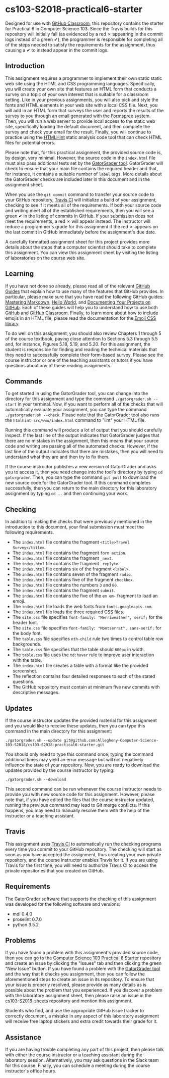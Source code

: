 <!---

TASK LIST:

  * Use cp -rf *.* to copy all of the files and directories in this repository
    to the starter repository for this assignment
  * Change into the directory for the starer repository
  * Update the header (e.g., #) to only give the name of the assignment
  * Update the first paragraph to include the commented-out content
  * Change the link in the # Problems section to point to this lab's starter
  * Create the assignment in the GitHub Classroom, noting the URL
  * Test the assignment by accepting it with your own GitHub account
  * Check to ensure that your GitHub repository is created correctly
  * Share the assignment link with all of the students using email or Slack

PROBLEMS?

  * Contact Gregory M. Kapfhammer by email or Slack
  * Raise an issue in the GitHub repository for this assignment

-->

# cs103-S2018-practical6-starter

Designed for use with [GitHub Classroom](https://classroom.github.com/), this
repository contains the starter for Practical 6 in Computer Science 103. Since
the Travis builds for this repository will initially fail (as evidenced by a
red &#x2717; appearing in the commit logs instead of a green &#x2714;), the
programmer is responsible for completing all of the steps needed to satisfy the
requirements for the assignment, thus causing a &#x2714; to instead appear in
the commit logs.

## Introduction

This assignment requires a programmer to implement their own static static web
site using the HTML and CSS programming languages. Specifically, you will create
your own site that features an HTML form that conducts a survey on a topic of
your own interest that is suitable for a classroom setting. Like in your
previous assignments, you will also pick and style the fonts and HTML elements
in your web site with a local CSS file. Next, you will add in an HTML form that
surveys the user and reports the results of the survey to you through an email
generated with the [Formspree](https://formspree.io/) system. Then, you will run
a web server to provide local access to the static web site, specifically
loading the default document, and then complete the survey and check your email
for the result. Finally, you will continue to practice using the
[HTMLHint](http://htmlhint.com/) static analysis code tool that can check HTML
files for potential errors.

Please note that, for this practical assignment, the provided source code is, by
design, very minimal. However, the source code in the `index.html` file must
also pass additional tests set by the [GatorGrader
tool](https://github.com/gkapfham/gatorgrader). GatorGrader will check to ensure
that your main file contains the required header and that, for instance, it
contains a suitable number of `label` tags. More details about the GatorGrader
checks are included later in this document and in the assignment sheet.

When you use the `git commit` command to transfer your source code to your
GitHub repository, [Travis CI](https://travis-ci.com/) will initialize a build
of your assignment, checking to see if it meets all of the requirements. If both
your source code and writing meet all of the established requirements, then you
will see a green &#x2714; in the listing of commits in GitHub. If your
submission does not meet the requirements, a red &#x2717; will appear instead.
The instructor will reduce a programmer's grade for this assignment if the red
&#x2717; appears on the last commit in GitHub immediately before the
assignment's due date.

A carefully formatted assignment sheet for this project provides more details
about the steps that a computer scientist should take to complete this
assignment. You can view this assignment sheet by visiting the listing of
laboratories on the course web site.

## Learning

If you have not done so already, please read all of the relevant [GitHub
Guides](https://guides.github.com/) that explain how to use many of the features
that GitHub provides. In particular, please make sure that you have read the
following GitHub guides: [Mastering
Markdown](https://guides.github.com/features/mastering-markdown/), [Hello
World](https://guides.github.com/activities/hello-world/), and [Documenting Your
Projects on GitHub](https://guides.github.com/features/wikis/). Each of these
guides will help you to understand how to use both [GitHub](http://github.com)
and [GitHub Classroom](https://classroom.github.com/). Finally, to learn more
about how to include emojis in an HTML file, please read the documentation for
the [Emoji CSS library](https://afeld.github.io/emoji-css/).

To do well on this assignment, you should also review Chapters 1 through 5 of
the course textbook, paying close attention to Sections 5.3 through 5.5 and, for
instance, Figures 5.18, 5.19, and 5.20. For this assignment, the student is
responsible for finding and reading the technical materials that they need to
successfully complete their form-based survey. Please see the course instructor
or one of the teaching assistants or tutors if you have questions about any of
these reading assignments.

## Commands

To get started in using the GatorGrader tool, you can change into the directory
for this assignment and type the command `./gatorgrader.sh --start` in your
terminal. Now, if you want to perform all of the checks that will
automatically evaluate your assignment, you can type the command
`./gatorgrader.sh --check`. Please note that the GatorGrader tool also runs
the `htmlhint src/www/index.html` command to "lint" your HTML file.

Running this command will produce a lot of output that you should carefully
inspect. If the last line of the output indicates that GatorGrader judges that
there are no mistakes in the assignment, then this means that your source code
and writing are passing all of the automated checks. However, if the last line
of the output indicates that there are mistakes, then you will need to
understand what they are and then try to fix them.

If the course instructor publishes a new version of GatorGrader and asks you to
access it, then you need change into the tool's directory by typing `cd
gatorgrader`. Then, you can type the command `git pull` to download the new
source code for the GatorGrader tool. If this command completes successfully,
then you can return to the main directory for this laboratory assignment by
typing `cd ..` and then continuing your work.

## Checking

In addition to making the checks that were previously mentioned in the
introduction to this document, your final submission must meet the following
requirements.

- The `index.html` file contains the fragment `<title>Travel Survey</title>`.
- The `index.html` file contains the fragment `form action`.
- The `index.html` file contains the fragment `_next`.
- The `index.html` file contains the fragment `_replyto`.
- The `index.html` file contains six of the fragment `<label>`.
- The `index.html` file contains seven of the fragment `radio`.
- The `index.html` file contains five of the fragment `checkbox`.
- The `index.html` file contains the numbers `3` and `80`.
- The `index.html` file contains the fragment `submit`.
- The `index.html` file contains the five of the `em em-` fragment to load an emoji.
- The `index.html` file loads the web fonts from `fonts.googleapis.com`.
- The `index.html` file loads the three required CSS files.
- The `site.css` file specifies `font-family: "Merriweather", serif;` for the
  header font.
- The `site.css` file specifies `font-family: "Montserrat", sans-serif;` for the
  body font.
- The `table.css` file specifies `nth-child` rule two times to control table row
  backgrounds.
- The `table.css` file specifies that the table should `600px` in width.
- The `table.css` file uses the `td:hover` rule to improve user interaction with the
  table.
- The `index.html` file creates a table with a format like the provided
  screenshot.
- The reflection contains four detailed responses to each of the stated
  questions.
- The GitHub repository must contain at minimum five new commits with
  descriptive messages.

## Updates

If the course instructor updates the provided material for this assignment and
you would like to receive these updates, then you can type this command in the
main directory for this assignment:

```
./gatorgrader.sh --update git@github.com:Allegheny-Computer-Science-103-S2018/cs103-S2018-practical6-starter.git
```

You should only need to type this command once; typing the command additional
times may yield an error message but will not negatively influence the state of
your repository. Now, you are ready to download the updates provided by the
course instructor by typing:

```
./gatorgrader.sh --download
```

This second command can be run whenever the course instructor needs to provide
you with new source code for this assignment. However, please note that, if you
have edited the files that the course instructor updated, running the previous
command may lead to Git merge conflicts. If this happens, you may need to
manually resolve them with the help of the instructor or a teaching assistant.

## Travis

This assignment uses [Travis CI](https://travis-ci.com/) to automatically run
the checking programs every time you commit to your GitHub repository. The
checking will start as soon as you have accepted the assignment, thus creating
your own private repository, and the course instructor enables Travis for it. If
you are using Travis for the first time, you will need to authorize Travis CI to
access the private repositories that you created on GitHub.

## Requirements

The GatorGrader software that supports the checking of this assignment was
developed for the following software and versions:

- mdl 0.4.0
- proselint 0.7.0
- python 3.5.2

## Problems

If you have found a problem with this assignment's provided source code, then
you can go to the [Computer Science 103 Practical 6
Starter](https://github.com/Allegheny-Computer-Science-103-S2018/cs103-S2018-practical6-starter)
repository and create an issue by clicking the "Issues" tab and then clicking
the green "New Issue" button. If you have found a problem with the [GatorGrader
tool](https://github.com/gkapfham/gatorgrader) and the way that it checks you
assignment, then you can follow the aforementioned steps to create an issue in
its repository. To ensure that your issue is properly resolved, please provide
as many details as is possible about the problem that you experienced. If you
discover a problem with the laboratory assignment sheet, then please raise an
issue in the
[cs103-S2018-sheets](https://github.com/Allegheny-Computer-Science-103-S2018/cs103-S2018-sheets)
repository and mention this assignment.

Students who find, and use the appropriate GitHub issue tracker to correctly
document, a mistake in any aspect of this laboratory assignment will receive
free laptop stickers and extra credit towards their grade for it.

## Assistance

If you are having trouble completing any part of this project, then please talk
with either the course instructor or a teaching assistant during the laboratory
session. Alternatively, you may ask questions in the Slack team for this
course. Finally, you can schedule a meeting during the course instructor's
office hours.
